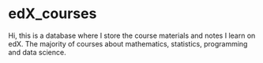 # edX_courses

Hi, this is a database where I store the course materials and notes I learn on edX. The majority of courses about mathematics, statistics, programming and data science.
